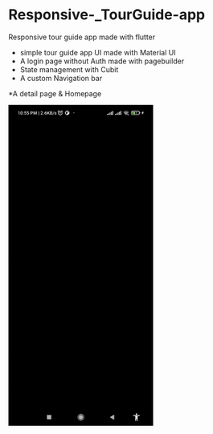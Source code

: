 # Responsive-_TourGuide-app
Responsive tour guide app made with flutter 
* simple tour guide app UI made with Material UI
* A login page without Auth made with pagebuilder
*  State management  with Cubit 
*  A custom Navigation bar

*A detail page & Homepage

![App Screenshot]( https://github.com/CyberCadence/Responsive-_TourGuide-app/blob/main/gif1.gif?raw=true)
